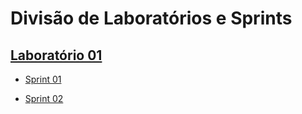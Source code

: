 # Divisão de Laboratórios e Sprints

## [Laboratório 01](Lab01)

 - [Sprint 01](../Laboratórios/Lab01/Lab01S01/)

 - [Sprint 02](../Laboratórios/Lab01/Lab01S02/)


